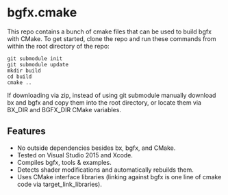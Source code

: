 bgfx.cmake
===================

This repo contains a bunch of cmake files that can be used to build bgfx with CMake. To get started, clone the repo and run these commands from within the root directory of the repo:

```
git submodule init
git submodule update
mkdir build
cd build
cmake ..
```

If downloading via zip, instead of using git submodule manually download bx and bgfx and copy them into the root directory, or locate them via BX_DIR and BGFX_DIR CMake variables.

Features
-------------
* No outside dependencies besides bx, bgfx, and CMake.
* Tested on Visual Studio 2015 and Xcode.
* Compiles bgfx, tools & examples.
* Detects shader modifications and automatically rebuilds them.
* Uses CMake interface libraries (linking against bgfx is one line of cmake code via target_link_libraries).
